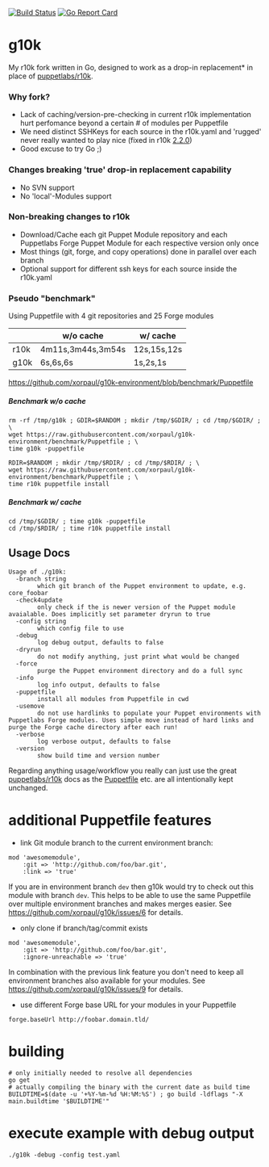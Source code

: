 [![Build Status](https://travis-ci.org/xorpaul/g10k.svg?branch=master)](https://travis-ci.org/xorpaul/g10k) [![Go Report Card](https://goreportcard.com/badge/github.com/xorpaul/g10k)](https://goreportcard.com/report/github.com/xorpaul/g10k)
# g10k
My r10k fork written in Go, designed to work as a drop-in replacement* in place of [puppetlabs/r10k](https://github.com/puppetlabs/r10k).

### Why fork?
  - Lack of caching/version-pre-checking in current r10k implementation hurt perfomance beyond a certain # of modules per Puppetfile
  - We need distinct SSHKeys for each source in the r10k.yaml and 'rugged' never really wanted to play nice (fixed in r10k [2.2.0](https://github.com/puppetlabs/r10k/blob/master/CHANGELOG.mkd#220 ))
  - Good excuse to try Go ;)

### Changes breaking 'true' drop-in replacement capability
  - No SVN support
  - No 'local'-Modules support

### Non-breaking changes to r10k
  - Download/Cache each git Puppet Module repository and each Puppetlabs Forge Puppet Module for each respective version only once
  - Most things (git, forge, and copy operations) done in parallel over each branch
  - Optional support for different ssh keys for each source inside the r10k.yaml

### Pseudo "benchmark"

Using Puppetfile with 4 git repositories and 25 Forge modules

||w/o cache| w/ cache
|------------|------------ | -------------
|r10k|4m11s,3m44s,3m54s|12s,15s,12s
|g10k|6s,6s,6s|1s,2s,1s

https://github.com/xorpaul/g10k-environment/blob/benchmark/Puppetfile

##### Benchmark w/o cache
```
rm -rf /tmp/g10k ; GDIR=$RANDOM ; mkdir /tmp/$GDIR/ ; cd /tmp/$GDIR/ ; \
wget https://raw.githubusercontent.com/xorpaul/g10k-environment/benchmark/Puppetfile ; \
time g10k -puppetfile

RDIR=$RANDOM ; mkdir /tmp/$RDIR/ ; cd /tmp/$RDIR/ ; \
wget https://raw.githubusercontent.com/xorpaul/g10k-environment/benchmark/Puppetfile ; \
time r10k puppetfile install
```
##### Benchmark w/ cache
```
cd /tmp/$GDIR/ ; time g10k -puppetfile
cd /tmp/$RDIR/ ; time r10k puppetfile install
```




## Usage Docs
```
Usage of ./g10k:
  -branch string
    	which git branch of the Puppet environment to update, e.g. core_foobar
  -check4update
    	only check if the is newer version of the Puppet module avaialable. Does implicitly set parameter dryrun to true
  -config string
    	which config file to use
  -debug
    	log debug output, defaults to false
  -dryrun
    	do not modify anything, just print what would be changed
  -force
    	purge the Puppet environment directory and do a full sync
  -info
    	log info output, defaults to false
  -puppetfile
    	install all modules from Puppetfile in cwd
  -usemove
    	do not use hardlinks to populate your Puppet environments with Puppetlabs Forge modules. Uses simple move instead of hard links and purge the Forge cache directory after each run!
  -verbose
    	log verbose output, defaults to false
  -version
    	show build time and version number
```

Regarding anything usage/workflow you really can just use the great [puppetlabs/r10k](https://github.com/puppetlabs/r10k/blob/master/doc/dynamic-environments.mkd) docs as the [Puppetfile](https://github.com/puppetlabs/r10k/blob/master/doc/puppetfile.mkd) etc. are all intentionally kept unchanged. 
  

# additional Puppetfile features

- link Git module branch to the current environment branch:
```
mod 'awesomemodule',
    :git => 'http://github.com/foo/bar.git',
    :link => 'true'
```
If you are in environment branch `dev` then g10k would try to check out this module with branch `dev`.
This helps to be able to use the same Puppetfile over multiple environment branches and makes merges easier.
See https://github.com/xorpaul/g10k/issues/6 for details.


- only clone if branch/tag/commit exists
```
mod 'awesomemodule',
    :git => 'http://github.com/foo/bar.git',
    :ignore-unreachable => 'true'
```

In combination with the previous link feature you don't need to keep all environment branches also available for your modules.
See https://github.com/xorpaul/g10k/issues/9 for details.

- use different Forge base URL for your modules in your Puppetfile
```
forge.baseUrl http://foobar.domain.tld/
```

# building
```
# only initially needed to resolve all dependencies
go get
# actually compiling the binary with the current date as build time
BUILDTIME=$(date -u '+%Y-%m-%d %H:%M:%S') ; go build -ldflags "-X main.buildtime '$BUILDTIME'"
```

# execute example with debug output
```
./g10k -debug -config test.yaml
```

